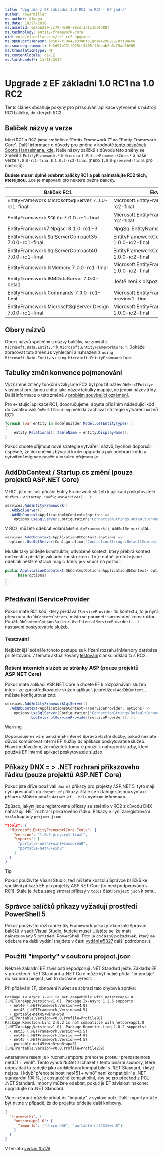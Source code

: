 ```yaml
---
title: "Upgrade z EF základní 1.0 RC1 na RC2 - EF jádra"
author: rowanmiller
ms.author: divega
ms.date: 10/27/2016
ms.assetid: 6d75b229-cc79-4d08-88cd-3a1c1b24d88f
ms.technology: entity-framework-core
uid: core/miscellaneous/rc1-rc2-upgrade
ms.openlocfilehash: ae5077c30642e3f40f51adee429821978f194460
ms.sourcegitcommit: 5e2d97e731f975cf3405ff3deab2a3c75ad1b969
ms.translationtype: MT
ms.contentlocale: cs-CZ
ms.lasthandoff: 11/15/2017
---
```

# <a name="upgrading-from-ef-core-10-rc1-to-10-rc2"></a>Upgrade z EF základní 1.0 RC1 na 1.0 RC2

Tento článek obsahuje pokyny pro přesouvání aplikace vytvořené s nástroji RC1 balíčky, do kterých RC2.

## <a name="package-names-and-versions"></a>Balíček názvy a verze

Mezi RC1 a RC2 jsme změněn z "Entity Framework 7" na "Entity Framework Core". Další informace o důvody pro změnu v hodnotě [tento příspěvek Scotta Hanselmana, kde](http://www.hanselman.com/blog/ASPNET5IsDeadIntroducingASPNETCore10AndNETCore10.aspx). Naše názvy balíčků z důvodu této změny se změnil z `EntityFramework.*` k `Microsoft.EntityFrameworkCore.*` a naše verze `7.0.0-rc1-final` k `1.0.0-rc2-final` (nebo `1.0.0-preview1-final` pro nástrojů).

**Budete muset úplně odebrat balíčky RC1 a pak nainstalujte RC2 těch, které jsou.** Zde je mapování pro některé běžné balíčky.

| Balíček RC1                                               | Ekvivalentní RC2                                                       |
| --------------------------------------------------------- | -------------------------------------------------------------------- |
| EntityFramework.MicrosoftSqlServer 7.0.0-rc1-final | Microsoft.EntityFrameworkCore.SqlServer 1.0.0-rc2-final      |
| EntityFramework.SQLite 7.0.0-rc1-final | Microsoft.EntityFrameworkCore.Sqlite 1.0.0-rc2-final      |
| EntityFramework7.Npgsql 3.1.0-rc1-3     | NpgSql.EntityFrameworkCore.Postgres<to be advised>      |
| EntityFramework.SqlServerCompact35 7.0.0-rc1-final | EntityFrameworkCore.SqlServerCompact35 1.0.0-rc2-final      |
| EntityFramework.SqlServerCompact40 7.0.0-rc1-final | EntityFrameworkCore.SqlServerCompact40 1.0.0-rc2-final      |
| EntityFramework.InMemory 7.0.0-rc1-final | Microsoft.EntityFrameworkCore.InMemory 1.0.0-rc2-final      |
| EntityFramework.IBMDataServer 7.0.0-beta1     | Ještě není k dispozici pro RC2                                            |
| EntityFramework.Commands 7.0.0-rc1-final | Microsoft.EntityFrameworkCore.Tools 1.0.0-preview1-final |
| EntityFramework.MicrosoftSqlServer.Design 7.0.0-rc1-final | Microsoft.EntityFrameworkCore.SqlServer.Design 1.0.0-rc2-final      |

## <a name="namespaces"></a>Obory názvů

Obory názvů společně s názvy balíčku, se změnil z `Microsoft.Data.Entity.*` k `Microsoft.EntityFrameworkCore.*`. Dokáže zpracovat tuto změnu s vyhledání a nahrazení z `using Microsoft.Data.Entity` s `using Microsoft.EntityFrameworkCore`.

## <a name="table-naming-convention-changes"></a>Tabulky změn konvence pojmenování

Významné změny funkční vzali jsme RC2 byl použít název `DbSet<TEntity>` vlastnost pro danou entitu jako název tabulky mapuje, ne jenom název třídy. Další informace o této změně v [problém související oznámení](https://github.com/aspnet/Announcements/issues/167).

Pro existující aplikace RC1, doporučujeme, abyste přidáním následující kód do začátku vaší `OnModelCreating` metoda zachovat strategie vytváření názvů RC1:

``` csharp
foreach (var entity in modelBuilder.Model.GetEntityTypes())
{
    entity.Relational().TableName = entity.DisplayName();
}
```

Pokud chcete přijmout nové strategie vytváření názvů, bychom doporučili úspěšně, že dokončení zbývající kroky upgradu a pak odebrání kódu a vytváření migrace použít v tabulce přejmenuje.

## <a name="adddbcontext--startupcs-changes-aspnet-core-projects-only"></a>AddDbContext / Startup.cs změní (pouze projektů ASP.NET Core)

V RC1, jste museli přidání Entity Framework služeb k aplikaci poskytovatele služeb - v `Startup.ConfigureServices(...)`:

``` csharp
services.AddEntityFramework()
  .AddSqlServer()
  .AddDbContext<ApplicationDbContext>(options =>
    options.UseSqlServer(Configuration["ConnectionStrings:DefaultConnection"]));
```

V RC2, můžete odebrat volání `AddEntityFramework()`, `AddSqlServer()`atd.:

``` csharp
services.AddDbContext<ApplicationDbContext>(options =>
  options.UseSqlServer(Configuration["ConnectionStrings:DefaultConnection"]));
```

Musíte taky přidejte konstruktor, odvozené kontext, který přebírá kontext možnosti a předá je základní konstruktoru. To je nutné, protože jsme odebrali některé strach magic, který je v snuck na pozadí:

``` csharp
public ApplicationDbContext(DbContextOptions<ApplicationDbContext> options)
    : base(options)
{
}
```

## <a name="passing-in-an-iserviceprovider"></a>Předávání IServiceProvider

Pokud máte RC1 kód, který předává `IServiceProvider` do kontextu, to je nyní přesunuta do `DbContextOptions`, místo se parametr samostatné konstruktor. Použití `DbContextOptionsBuilder.UseInternalServiceProvider(...)` nastavení poskytovatele služeb.

### <a name="testing"></a>Testování

Nejběžnější scénáře tohoto postupu se k řízení rozsahu InMemory databáze při testování. V tématu aktualizovaný [testování](testing/index.md) článku příklad to s RC2.

### <a name="resolving-internal-services-from-application-service-provider-aspnet-core-projects-only"></a>Řešení interních služeb ze stránky ASP (pouze projektů ASP.NET Core)

Pokud máte aplikaci ASP.NET Core a chcete EF k rozpoznávání služeb interní ze zprostředkovatele služeb aplikací, je přetížení `AddDbContext` , můžete konfigurovat toto:

``` csharp
services.AddEntityFrameworkSqlServer()
  .AddDbContext<ApplicationDbContext>((serviceProvider, options) =>
    options.UseSqlServer(Configuration["ConnectionStrings:DefaultConnection"])
           .UseInternalServiceProvider(serviceProvider)); );
```

> [!WARNING]  
> Doporučujeme vám umožní EF interně Správa vlastní služby, pokud nemáte důvod kombinovat interní EF služby do aplikace poskytovatele služeb. Hlavním důvodem, že můžete k tomu je použít k nahrazení služby, které používá EF interně aplikaci poskytovatele služeb

## <a name="dnx-commands--net-cli-aspnet-core-projects-only"></a>Příkazy DNX = > .NET rozhraní příkazového řádku (pouze projektů ASP.NET Core)

Pokud jste dříve používali `dnx ef` příkazy pro projekty ASP.NET 5, tyto mají nyní přesunuta do `dotnet ef` příkazy. Stále se vztahuje stejnou syntaxi příkazu. Můžete použít `dotnet ef --help` syntaxe informace.

Způsob, jakým jsou registrované příkazy se změnilo v RC2 z důvodu DNX nahrazují .NET rozhraní příkazového řádku. Příkazy v nyní zaregistrováni `tools` kapitoly `project.json`:

``` json
"tools": {
  "Microsoft.EntityFrameworkCore.Tools": {
    "version": "1.0.0-preview1-final",
    "imports": [
      "portable-net45+win8+dnxcore50",
      "portable-net45+win8"
    ]
  }
}
```

> [!TIP]  
> Pokud používáte Visual Studio, teď můžete konzolu Správce balíčků ke spuštění příkazů EF pro projekty ASP.NET Core (to není podporováno v RC1). Stále je třeba zaregistrovat příkazy v `tools` části `project.json` k tomu.

## <a name="package-manager-commands-require-powershell-5"></a>Správce balíčků příkazy vyžadují prostředí PowerShell 5

Pokud používáte rozhraní Entity Framework příkazy v konzole Správce balíčků v sadě Visual Studio, budete muset Ujistěte se, že máte nainstalovaný 5 prostředí PowerShell. Toto je dočasný požadavek, který se odebere na další vydání (najdete v části [vydání #5327](https://github.com/aspnet/EntityFramework/issues/5327) další podrobnosti).

## <a name="using-imports-in-projectjson"></a>Použití "importy" v souboru project.json

Některé základní EF závislosti nepodporují .NET Standard ještě. Základní EF v projektech .NET Standard a .NET Core může být nutné přidat "importuje" do souboru project.json to dočasně vyřešit.

Při přidávání EF, obnovení NuGet se zobrazí tato chybová zpráva:

``` Console
Package Ix-Async 1.2.5 is not compatible with netcoreapp1.0 (.NETCoreApp,Version=v1.0). Package Ix-Async 1.2.5 supports:
  - net40 (.NETFramework,Version=v4.0)
  - net45 (.NETFramework,Version=v4.5)
  - portable-net45+win8+wp8 (.NETPortable,Version=v0.0,Profile=Profile78)
Package Remotion.Linq 2.0.2 is not compatible with netcoreapp1.0 (.NETCoreApp,Version=v1.0). Package Remotion.Linq 2.0.2 supports:
  - net35 (.NETFramework,Version=v3.5)
  - net40 (.NETFramework,Version=v4.0)
  - net45 (.NETFramework,Version=v4.5)
  - portable-net45+win8+wp8+wpa81 (.NETPortable,Version=v0.0,Profile=Profile259)
```

Alternativní řešení je k ručnímu importu přenosné profilu "přenositelností net451 + win8". Tento vynutí NuGet zacházet s tento binární soubory, které odpovídají to zadejte jako architektura kompatibilní s .NET Standard, i když nejsou. I když "přenositelností net451 + win8" není kompatibilní s .NET standardní 100 %, je dostatečně kompatibilní, aby se pro přechod z PCL .NET Standard. Importy můžete odebrat, pokud je EF závislosti nakonec upgradujte na .NET Standard.

Více rozhraní můžete přidat do "importy" v syntaxi pole. Další importy může být nutné v případě, že do projektu přidejte další knihovny.

``` json
{
  "frameworks": {
    "netcoreapp1.0": {
      "imports": ["dnxcore50", "portable-net451+win8"]
    }
  }
}
```

V tématu [vydání #5176](https://github.com/aspnet/EntityFramework/issues/5176).
